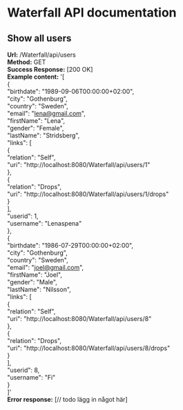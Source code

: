 # Waterfall API documentation
## Show all users
**Url:** /Waterfall/api/users  
**Method:** GET  
**Success Response:** [200 OK]  
**Example content:** '[  
{  
"birthdate": "1989-09-06T00:00:00+02:00",  
"city": "Gothenburg",  
"country": "Sweden",  
"email": "lena@gmail.com",  
"firstName": "Lena",  
"gender": "Female",  
"lastName": "Stridsberg",  
"links": [  
      {  
        "relation": "Self",  
        "uri": "http://localhost:8080/Waterfall/api/users/1"  
      },  
      {  
        "relation": "Drops",  
        "uri": "http://localhost:8080/Waterfall/api/users/1/drops"  
      }  
    ],  
    "userid": 1,  
    "username": "Lenaspena"  
},  
{  
"birthdate": "1986-07-29T00:00:00+02:00",  
"city": "Gothenburg",  
"country": "Sweden",  
"email": "joel@gmail.com",  
"firstName": "Joel",  
"gender": "Male",  
"lastName": "Nilsson",  
"links": [  
      {  
        "relation": "Self",  
        "uri": "http://localhost:8080/Waterfall/api/users/8"  
      },  
      {  
        "relation": "Drops",  
        "uri": "http://localhost:8080/Waterfall/api/users/8/drops"  
      }  
    ],  
    "userid": 8,  
    "username": "Fi"  
}  
]'  
**Error response:** [// todo lägg in något här]